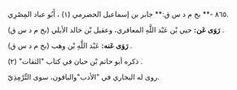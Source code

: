 ٨٦٥ -** بخ م د س ق:** جابر بن إسماعيل الحضرمي (١) ، أَبُو عباد المِصْرِي.

**رَوَى عَن:** حيي بْن عَبْد اللَّهِ المعافري، وعقيل بْن خالد الأيلي (بخ م د س ق) .

**رَوَى عَنه:** عَبْد اللَّهِ بْن وهب (بخ م د س ق) .

ذكره أبو حاتم بْن حبان في كتاب "الثقات" (٢) .

روى له البخاري في "الأدب"والباقون، سوى التِّرْمِذِيّ.